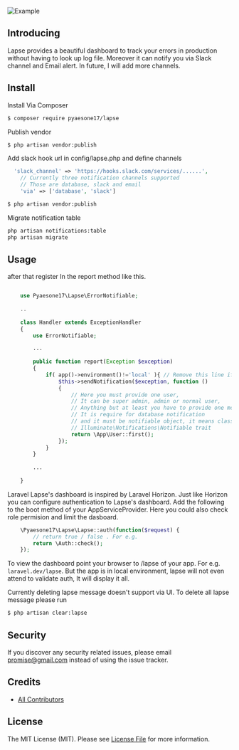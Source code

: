 
![Example](https://raw.githubusercontent.com/pyaesone17/lapse/master/lapse_v2.png)

## Introducing

Lapse provides a beautiful dashboard to track your errors in production without having to look up log file. 
Moreover it can notify you via Slack channel and Email alert. In future, I will add more channels.

## Install

Install Via Composer

``` bash
$ composer require pyaesone17/lapse
```

Publish vendor

``` bash
$ php artisan vendor:publish
```

Add slack hook url in config/lapse.php and define channels

``` php
  'slack_channel' => 'https://hooks.slack.com/services/......',
    // Currently three notification channels supported
    // Those are database, slack and email
    'via' => ['database', 'slack']
```

``` bash
$ php artisan vendor:publish
```

Migrate notification table

``` bash
php artisan notifications:table
php artisan migrate
```
## Usage

after that register In the report method like this.


``` php

    use Pyaesone17\Lapse\ErrorNotifiable;
    
    ..
    
    class Handler extends ExceptionHandler
    {
        use ErrorNotifiable;

        ...
    
        public function report(Exception $exception)
        {
            if( app()->environment()!='local' ){ // Remove this line if you want lapse to notify in local environment
                $this->sendNotification($exception, function ()
                {
                    // Here you must provide one user,
                    // It can be super admin, admin or normal user,
                    // Anything but at least you have to provide one model
                    // It is require for database notification
                    // and it must be notifiable object, it means class must use
                    // Illuminate\Notifications\Notifiable trait
                    return \App\User::first();
                });
            }
        }
        
        ...
        
    }
```

Laravel Lapse's dashboard is inspired by Laravel Horizon. Just like Horizon you can configure authentication to Lapse's dashboard. Add the following to the boot method of your AppServiceProvider. Here you could also check role permision and limit
the dasboard.

``` php
    \Pyaesone17\Lapse\Lapse::auth(function($request) {
        // return true / false . For e.g.
        return \Auth::check();
    });
```
To view the dashboard point your browser to /lapse of your app. For e.g. `laravel.dev/lapse`.
But the app is in local environment, lapse will not even attend to validate auth, It will display it all.

Currently deleting lapse message doesn't support via UI. To delete all lapse message please run

``` bash
$ php artisan clear:lapse
```

## Security

If you discover any security related issues, please email promise@gmail.com instead of using the issue tracker.

## Credits

- [All Contributors][link-contributors]

## License

The MIT License (MIT). Please see [License File](LICENSE.md) for more information.

[ico-version]: https://img.shields.io/packagist/v//.svg?style=flat-square
[ico-license]: https://img.shields.io/badge/license-MIT-brightgreen.svg?style=flat-square
[ico-travis]: https://img.shields.io/travis///master.svg?style=flat-square
[ico-scrutinizer]: https://img.shields.io/scrutinizer/coverage/g//.svg?style=flat-square
[ico-code-quality]: https://img.shields.io/scrutinizer/g//.svg?style=flat-square
[ico-downloads]: https://img.shields.io/packagist/dt//.svg?style=flat-square

[link-packagist]: https://packagist.org/packages//
[link-travis]: https://travis-ci.org//
[link-scrutinizer]: https://scrutinizer-ci.com/g///code-structure
[link-code-quality]: https://scrutinizer-ci.com/g//
[link-downloads]: https://packagist.org/packages//
[link-author]: https://github.com/
[link-contributors]: ../../contributors
